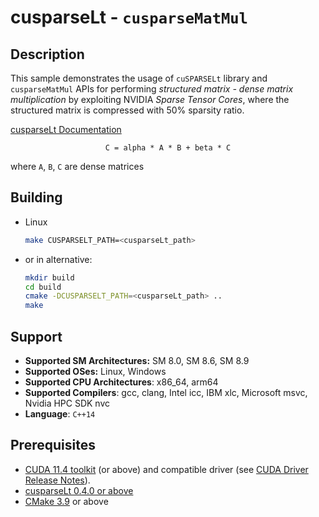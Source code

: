 # cusparseLt - `cusparseMatMul`

## Description

This sample demonstrates the usage of `cuSPARSELt` library and `cusparseMatMul` APIs for performing *structured matrix - dense matrix multiplication* by exploiting NVIDIA *Sparse Tensor Cores*, where the structured matrix is compressed with 50% sparsity ratio.

[cusparseLt Documentation](https://docs.nvidia.com/cuda/cusparselt/index.html)

<center>

`C = alpha * A * B + beta * C`

</center>

where `A`, `B`, `C` are dense matrices

## Building

* Linux
    ```bash
    make CUSPARSELT_PATH=<cusparseLt_path>
    ```

* or in alternative:
    ```bash
    mkdir build
    cd build
    cmake -DCUSPARSELT_PATH=<cusparseLt_path> ..
    make
    ```

## Support

* **Supported SM Architectures:** SM 8.0, SM 8.6, SM 8.9
* **Supported OSes:** Linux, Windows
* **Supported CPU Architectures**: x86_64, arm64
* **Supported Compilers**: gcc, clang, Intel icc, IBM xlc, Microsoft msvc, Nvidia HPC SDK nvc
* **Language**: `C++14`

## Prerequisites

* [CUDA 11.4 toolkit](https://developer.nvidia.com/cuda-downloads) (or above) and compatible driver (see [CUDA Driver Release Notes](https://docs.nvidia.com/cuda/cuda-toolkit-release-notes/index.html#cuda-major-component-versions)).
* [cusparseLt 0.4.0 or above](https://developer.nvidia.com/cusparselt/downloads)
* [CMake 3.9](https://cmake.org/download/) or above
